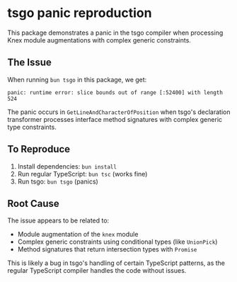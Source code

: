 # tsgo panic reproduction

This package demonstrates a panic in the tsgo compiler when processing Knex module augmentations with complex generic constraints.

## The Issue

When running `bun tsgo` in this package, we get:

```
panic: runtime error: slice bounds out of range [:52400] with length 524
```

The panic occurs in `GetLineAndCharacterOfPosition` when tsgo's declaration transformer processes interface method signatures with complex generic type constraints.

## To Reproduce

1. Install dependencies: `bun install`
2. Run regular TypeScript: `bun tsc` (works fine)
3. Run tsgo: `bun tsgo` (panics)

## Root Cause

The issue appears to be related to:

- Module augmentation of the `knex` module
- Complex generic constraints using conditional types (like `UnionPick`)
- Method signatures that return intersection types with `Promise`

This is likely a bug in tsgo's handling of certain TypeScript patterns, as the regular TypeScript compiler handles the code without issues.
